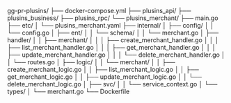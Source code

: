 gg-pr-plusins/
├── docker-compose.yml
├── plusins_api/
├── plusins_business/
├── plusins_rpc/
└── plusins_merchant/
    ├── main.go
    ├── etc/
    │   └── plusins_merchant.yaml
    ├── internal/
    │   ├── config/
    │   │   └── config.go
    │   ├── ent/
    │   │   └── schema/
    │   │       └── merchant.go
    │   ├── handler/
    │   │   ├── merchant/
    │   │   │   ├── create_merchant_handler.go
    │   │   │   ├── list_merchant_handler.go
    │   │   │   ├── get_merchant_handler.go
    │   │   │   ├── update_merchant_handler.go
    │   │   │   └── delete_merchant_handler.go
    │   │   └── routes.go
    │   ├── logic/
    │   │   └── merchant/
    │   │       ├── create_merchant_logic.go
    │   │       ├── list_merchant_logic.go
    │   │       ├── get_merchant_logic.go
    │   │       ├── update_merchant_logic.go
    │   │       └── delete_merchant_logic.go
    │   ├── svc/
    │   │   └── service_context.go
    │   └── types/
    │       └── merchant.go
    └── Dockerfile
